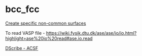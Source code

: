 # bcc_fcc

[Create specific non-common surfaces](https://wiki.fysik.dtu.dk/ase/ase/build/surface.html) <br /> 
 
To read VASP file - https://wiki.fysik.dtu.dk/ase/ase/io/io.html?highlight=ase%20io%20read#ase.io.read <br /> 

[DScribe - ACSF](https://singroup.github.io/dscribe/tutorials/acsf.html)

